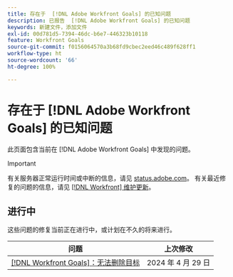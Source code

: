 ```yaml
---
title: 存在于  [!DNL Adobe Workfront Goals] 的已知问题
description: 已报告  [!DNL Adobe Workfront Goals] 的已知问题
keywords: 新建文件，添加文件
exl-id: 00d781d5-7394-46dc-b6e7-446323b10118
feature: Workfront Goals
source-git-commit: f0156064570a3b68fd9cbec2eed46c489f628ff1
workflow-type: ht
source-wordcount: '66'
ht-degree: 100%

---
```


# 存在于 [!DNL Adobe Workfront Goals] 的已知问题

此页面包含当前在 [!DNL Adobe Workfront Goals] 中发现的问题。

>[!IMPORTANT]
>
>有关服务器正常运行时间或中断的信息，请见 [status.adobe.com](https://status.adobe.com)。 有关最近修复的问题的信息，请见 [[!DNL Workfront]  维护更新](../maintenance/current-updates.md)。

## 进行中

这些问题的修复当前正在进行中，或计划在不久的将来进行。

| **问题** | **上次修改** |
|----------------------------------| ----------------- |
| [[!DNL Workfront Goals]：无法删除目标](known-issues-workfront/wf-goals-cannot-delete-goal.md) | 2024 年 4 月 29 日 |

<!--


-->
